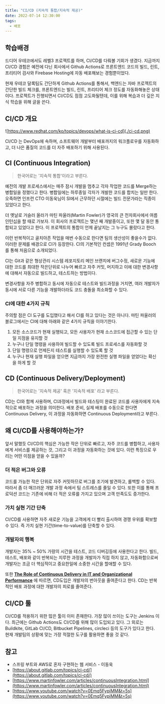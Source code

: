 ```yaml
---
title: "CI/CD (지속적 통합/지속적 제공)"
date: 2022-07-14 12:30:00
tags:
  - 배포
---
```


## 학습배경

드디어 우테코에서도 레벨3 프로젝트를 하며, CI/CD를 다뤄볼 기회가 생겼다. 지금까지 CI/CD 경험은 예전에 다닌 회사에서 Github Actions로 프론트엔드 코드의 빌드, 린트, 프리티어 검사와 Firebase Hosting에 자동 배포해보는 경험뿐이었다.

현재 우테코 달록팀도 간단하게 Github Actions를 통해서, 백엔드는 자바 프로젝트의 간단한 빌드 체크를, 프론트엔드는 빌드, 린트, 프리티어 체크 정도를 자동화해놓은 상태이다. 프로젝트가 진행되면서 CI/CD도 점점 고도화될텐데, 이를 위해 복습과 더 깊은 지식 학습을 위해 글을 쓴다.

## CI/CD 개요

![https://www.redhat.com/ko/topics/devops/what-is-ci-cd](./ci-cd.png)

CI/CD 는 DevOps에 속하며, 소프트웨어 개발부터 배포까지의 워크플로우를 자동화하고, 더 나은 품질의 코드를 더 자주 배포하기 위해 사용된다.

## CI (Continuous Integration)

> 한국어로는 '지속적 통합'이라고 부른다.

예전의 개발 프로세스에서는 매주 잠시 개발을 멈추고 각자 작업한 코드를 Merge하는 병합일을 정했다고 한다. 병합일에는 하루종일 각자가 개발한 코드를 합치는 일만 한다. 오죽하면 인프런 CTO 이동욱님이 SI에서 근무하던 시절에는 빌드 전문가라는 직종이 있었다고 한다.

더 옛날로 거슬러 올라가 마틴 파울러(Martin Fowler)가 영국의 큰 전자회사에서 여름 인턴십을 할 때로 가보자. 이 회사의 프로젝트는 몇년 째 개발중이고, 또한 몇 달 동안 통합되고 있었다고 한다. 이 프로젝트의 통합이 언제 끝날지는 그 누구도 몰랐다고 한다.

이런 반복적이고 골치아픈 작업을 매번 수동으로 한다면 팀의 생산성이 좋을수가 없다. 이러한 문제를 배경으로 CI가 등장한다. CI의 기본적인 컨셉은 1991년 Grady Booch를 통해 처음으로 소개되었다.

CI는 Git과 같은 형상관리 시스템 레포지토리 메인 브랜치에 버그수정, 새로운 기능에 대한 코드를 최대한 작은단위로 나누어 빠르고 자주 커밋, 머지하고 이에 대한 변경사항에 대해서 자동으로 빌드하고, 테스트하는 방법이다.

변경사항을 자주 병합하고 동시에 자동으로 테스트와 빌드과정을 거치면, 여러 개발자가 동시에 서로 다른 기능을 개발하더라도 코드 충돌을 최소화할 수 있다.

### CI에 대한 4가지 규칙

주의할 점은 CI 도구를 도입했다고 해서 CI를 하고 있다는 것은 아니다. 마틴 파울러의 블로그에서는 CI에 대해 아래와 같은 4가지 규칙을 이야기한다.

1. 모든 소스코드가 현재 실행되고, 모든 사용자가 현재 소스코드에 접근할 수 있는 단일 지점을 유지할 것
2. 누구나 단일 명령을 사용하여 빌드할 수 있도록 빌드 프로세스를 자동화할 것
3. 단일 명령으로 언제든지 테스트를 실행할 수 있도록 할 것
4. 누구나 현재 실행 파일을 얻으면 지금까지 가장 완전한 실행 파일을 얻었다는 확신을 하게 할 것

## CD (Continuous Delivery/Deployment)

> 한국어로는 '지속적 제공' 혹은 '지속적 배포' 라고 부른다.

CD는 CI와 함께 사용하며, CI과정에서 빌드와 테스팅이 완료된 코드를 사용자에게 지속적으로 배포하는 과정을 의미한다. 배포 준비, 실제 배포를 수동으로 한다면 Continuous Delivery, 이 과정을 자동화하면 Continuous Deployment라고 부른다.

## 왜 CI/CD를 사용해야하는가?

앞서 말했듯 CI/CD의 핵심은 가능한 작은 단위로 빠르고, 자주 코드를 병합하고, 사용자에게 서비스를 제공하는 것, 그리고 이 과정을 자동화하는 것에 있다. 이런 특징으로 우리는 어떤 이점을 얻을 수 있을까?

### 더 적은 버그와 오류

코드를 가능한 작은 단위로 자주 커밋하므로 버그를 조기에 발견하고, 롤백할 수 있다. 따라서 좀 더 매끄러운 개발 과정 속에서 팀 스트레스를 줄일 수 있다. 또한 이를 통해 프로덕션 코드는 기존에 비해 더 적은 오류를 가지고 있으며 고객 만족도도 증가한다.

### 가치 실현 기간 단축

CI/CD를 사용하면 자주 새로운 기능을 고객에게 더 빨리 출시하여 경쟁 우위를 확보할 수 있다. 즉 가치 실현 기간(time-to-value)를 단축할 수 있다.

### 개발자의 행복

개발자는 35% ~ 50% 가량의 시간을 테스트, 코드 디버깅등에 사용한다고 한다. 빌드, 테스트, 배포와 같이 반복되는 지루한 과정을 개발자가 직접 하지 않고, 자동화함으로써 개발자는 조금 더 핵심적이고 중요한일에 소중한 시간을 할애할 수 있다.

또한 **[The Role of Continuous Delivery in IT and Organizational Performance](https://papers.ssrn.com/sol3/papers.cfm?abstract_id=2681909)** 에 따르면, CD도입은 개발자의 번아웃을 줄여준다고 한다. CD는 반복적인 배포 과정에 대한 개발자의 피로를 줄여준다.

## CI/CD 툴

CI/CD를 적용하기 위한 많은 툴이 이미 존재한다. 가장 많이 쓰이는 도구는 Jenkins 이다. 최근에는 Github Actions도 CI/CD를 위해 많이 도입되고 있다. 그 외로는 Buildkite, GitLab CI/CD, Bitbucket Pipelines, circleci 등의 도구가 있다고 한다. 현재 개발팀의 상황에 맞는 가장 적절한 도구를 활용하면 좋을 것 같다.

## 참고

- 스프링 부트와 AWS로 혼자 구현하는 웹 서비스 - 이동욱
- [https://about.gitlab.com/topics/ci-cd/](https://about.gitlab.com/topics/ci-cd/)
- [https://www.martinfowler.com/articles/continuousIntegration.html](https://www.martinfowler.com/articles/continuousIntegration.html)
- [https://www.youtube.com/watch?v=0Emq5FypiMM&t=5s](https://www.youtube.com/watch?v=0Emq5FypiMM&t=5s)

